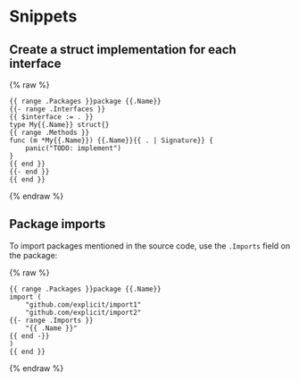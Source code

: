 # Snippets

## Create a struct implementation for each interface

{% raw %}
```liquid
{{ range .Packages }}package {{.Name}}
{{- range .Interfaces }}
{{ $interface := . }}
type My{{.Name}} struct{}
{{ range .Methods }}
func (m *My{{.Name}}) {{.Name}}{{ . | Signature}} {
	panic("TODO: implement")
}
{{ end }}
{{- end }}
{{ end }}
```
{% endraw %}

## Package imports

To import packages mentioned in the source code, use the `.Imports` field on
the package:

{% raw %}
```liquid
{{ range .Packages }}package {{.Name}}
import (
	"github.com/explicit/import1"
	"github.com/explicit/import2"
{{- range .Imports }}
	"{{ .Name }}"
{{ end -}}
)
{{ end }}
```
{% endraw %}
